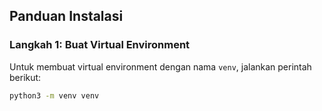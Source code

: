 ## Panduan Instalasi

### Langkah 1: Buat Virtual Environment
Untuk membuat virtual environment dengan nama `venv`, jalankan perintah berikut:
```bash
python3 -m venv venv
```
